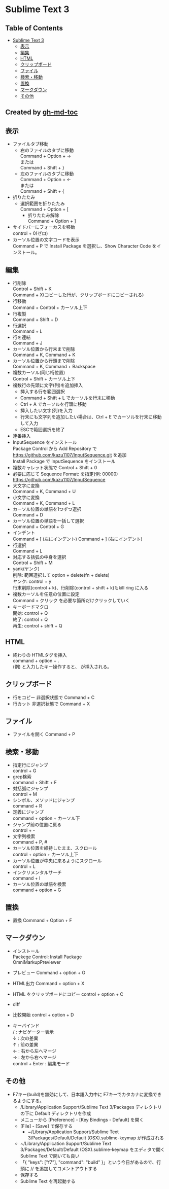 # Sublime Text 3

Table of Contents
---

* [Sublime Text 3](#sublime-text-3)
   * [表示](#表示)
   * [編集](#編集)
   * [HTML](#html)
   * [クリップボード](#クリップボード)
   * [ファイル](#ファイル)
   * [検索・移動](#検索移動)
   * [置換](#置換)
   * [マークダウン](#マークダウン)
   * [その他](#その他)

Created by [gh-md-toc](https://github.com/ekalinin/github-markdown-toc)
---

## 表示

* ファイルタブ移動
  * 右のファイルのタブに移動  
Command + Option + →  
または  
Command + Shift + }
  * 左のファイルのタブに移動  
Command + Option + ←  
または  
Command + Shift + {  
* 折りたたみ
  * 選択範囲を折りたたみ  
Command + Option + [
    * 折りたたみ解除  
Command + Option + ]
* サイドバーにフォーカスを移動  
control + 0(ゼロ)
* カーソル位置の文字コードを表示  
Command + P で Install Package を選択し、Show Character Code をインストール。

## 編集

* 行削除  
Control + Shift + K  
Command + X(コピーした行が、クリップボードにコピーされる)
* 行移動  
Command + Control + カーソル上下
* 行複製  
Command + Shift + D
* 行選択  
Command + L
* 行を連結  
Command + J
* カーソル位置から行末まで削除  
Command + K, Command + K
* カーソル位置から行頭まで削除  
Command + K, Command + Backspace
* 複数カーソル(同じ桁位置)  
Control + Shift + カーソル上下
* 複数行の先頭に文字(列)を追加挿入  
  * 挿入する行を範囲選択
  * Command + Shift + L でカーソルを行末に移動
  * Ctrl + A でカーソルを行頭に移動
  * 挿入したい文字(列)を入力
  * 行末にも文字列を追加したい場合は、Ctrl + E でカーソルを行末に移動して入力
  * ESCで範囲選択を終了
* 連番挿入
* InputSequence をインストール  
Package Control から Add Repository で https://github.com/kazu1107/InputSequence.git を追加  
Install Package で InputSequence をインストール
* 複数キャレット状態で Control + Shift + 0
* 必要に応じて Sequence Format: を指定(例: 00000)  
https://github.com/kazu1107/InputSequence
* 大文字に変換  
Command + K, Command + U
* 小文字に変換  
Command + K, Command + L
* カーソル位置の単語を1つずつ選択  
Command + D
* カーソル位置の単語を一括して選択  
Command + Control + G
* インデント  
Command + [ (左にインデント)
Command + ] (右にインデント)
* 行選択  
Command + L
* 対応する括弧の中身を選択  
Control + Shift + M
* yank(ヤンク)  
削除: 範囲選択して option + delete(fn + delete)  
ヤンク: control + y  
行末削除(control + k)、行削除(control + shift + k)もkill ring に入る
* 複数カーソルを任意の位置に設定  
Command + クリック を必要な箇所だけクリックしていく
* キーボードマクロ  
開始: control + Q  
終了: control + Q  
再生: control + shift + Q

## HTML

* 終わりの HTMLタグを挿入  
command + option + .  
(例) <td> と入力したキー操作すると、</td> が挿入される。

## クリップボード

* 行をコピー
非選択状態で Command + C
* 行カット
非選択状態で Command + X

## ファイル

* ファイルを開く
Command + P

## 検索・移動

* 指定行にジャンプ  
control + G
* grep検索  
command + Shift + F
* 対括弧にジャンプ  
control + M
* シンボル、メソッドにジャンプ  
command + R
* 定義にジャンプ  
command + option + カーソル下
* ジャンプ前の位置に戻る  
control + -
* 文字列検索  
command + P, #
* カーソル位置を維持したまま、スクロール  
control + option + カーソル上下
* カーソル位置が中央に来るようにスクロール  
control + L
* インクリメンタルサーチ  
command + I
* カーソル位置の単語を検索  
command + option + G

## 置換

* 置換
Command + Option + F

## マークダウン

* インストール  
Packege Control: Install Package  
OmniMarkupPreviewer
* プレビュー
Command + option + O
* HTML出力
Command + option + X
* HTML をクリップボードにコピー
control + option + C

* diff

* 比較開始
control + option + D
* キーバインド  
/ : ナビゲーター表示  
↓ : 次の差異  
↑ : 前の差異  
← : 右から左へマージ  
→ : 左から右へマージ  
control + Enter : 編集モード

## その他

* F7キー(build)を無効にして、日本語入力中に F7キーでカタカナに変換できるようにする。
  * /Library/Application Support/Sublime Text 3/Packages ディレクトリの下に Default ディレクトリを作成
  * メニューから [Preference] - [Key Bindings - Default] を開く
  * [File] - [Save] で保存する
    * ~/Library/Application Support/Sublime Text 3/Packages/Default/Default (OSX).sublime-keymap が作成される
  * ~/Library/Application Support/Sublime Text 3/Packages/Default/Default (OSX).sublime-keymap をエディタで開く  
    Sublime Text で開いても良い
  * 「{ "keys": ["f7"], "command": "build" }」という今日があるので、行頭に // を追加してコメントアウトする
  * 保存する
  * Sublime Text を再起動する

